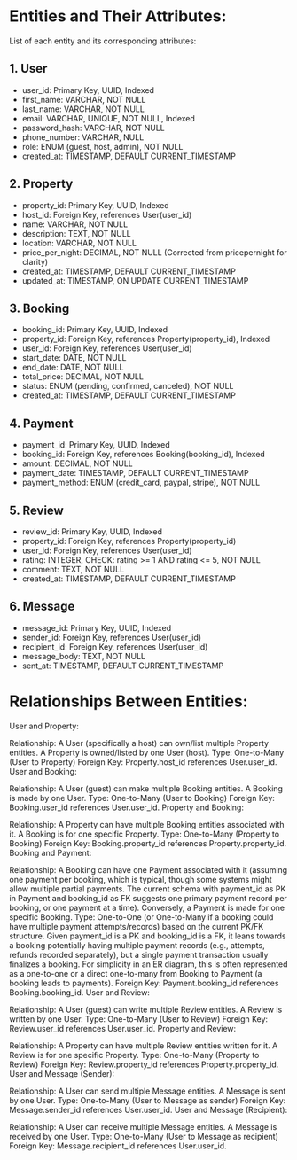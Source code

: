 # Entities and Their Attributes:
List of each entity and its corresponding attributes:

## 1. User
* user_id: Primary Key, UUID, Indexed
* first_name: VARCHAR, NOT NULL
* last_name: VARCHAR, NOT NULL
* email: VARCHAR, UNIQUE, NOT NULL, Indexed
* password_hash: VARCHAR, NOT NULL
* phone_number: VARCHAR, NULL
* role: ENUM (guest, host, admin), NOT NULL
* created_at: TIMESTAMP, DEFAULT CURRENT_TIMESTAMP

## 2. Property
* property_id: Primary Key, UUID, Indexed
* host_id: Foreign Key, references User(user_id)
* name: VARCHAR, NOT NULL
* description: TEXT, NOT NULL
* location: VARCHAR, NOT NULL
* price_per_night: DECIMAL, NOT NULL (Corrected from pricepernight for clarity)
* created_at: TIMESTAMP, DEFAULT CURRENT_TIMESTAMP
* updated_at: TIMESTAMP, ON UPDATE CURRENT_TIMESTAMP

## 3. Booking
* booking_id: Primary Key, UUID, Indexed
* property_id: Foreign Key, references Property(property_id), Indexed
* user_id: Foreign Key, references User(user_id)
* start_date: DATE, NOT NULL
* end_date: DATE, NOT NULL
* total_price: DECIMAL, NOT NULL
* status: ENUM (pending, confirmed, canceled), NOT NULL
* created_at: TIMESTAMP, DEFAULT CURRENT_TIMESTAMP

## 4. Payment
* payment_id: Primary Key, UUID, Indexed
* booking_id: Foreign Key, references Booking(booking_id), Indexed
* amount: DECIMAL, NOT NULL
* payment_date: TIMESTAMP, DEFAULT CURRENT_TIMESTAMP
* payment_method: ENUM (credit_card, paypal, stripe), NOT NULL

## 5. Review
* review_id: Primary Key, UUID, Indexed
* property_id: Foreign Key, references Property(property_id)
* user_id: Foreign Key, references User(user_id)
* rating: INTEGER, CHECK: rating >= 1 AND rating <= 5, NOT NULL
* comment: TEXT, NOT NULL
* created_at: TIMESTAMP, DEFAULT CURRENT_TIMESTAMP

## 6. Message
* message_id: Primary Key, UUID, Indexed
* sender_id: Foreign Key, references User(user_id)
* recipient_id: Foreign Key, references User(user_id)
* message_body: TEXT, NOT NULL
* sent_at: TIMESTAMP, DEFAULT CURRENT_TIMESTAMP

# Relationships Between Entities:

User and Property:

Relationship: A User (specifically a host) can own/list multiple Property entities. A Property is owned/listed by one User (host).
Type: One-to-Many (User to Property)
Foreign Key: Property.host_id references User.user_id.
User and Booking:

Relationship: A User (guest) can make multiple Booking entities. A Booking is made by one User.
Type: One-to-Many (User to Booking)
Foreign Key: Booking.user_id references User.user_id.
Property and Booking:

Relationship: A Property can have multiple Booking entities associated with it. A Booking is for one specific Property.
Type: One-to-Many (Property to Booking)
Foreign Key: Booking.property_id references Property.property_id.
Booking and Payment:

Relationship: A Booking can have one Payment associated with it (assuming one payment per booking, which is typical, though some systems might allow multiple partial payments. The current schema with payment_id as PK in Payment and booking_id as FK suggests one primary payment record per booking, or one payment at a time). Conversely, a Payment is made for one specific Booking.
Type: One-to-One (or One-to-Many if a booking could have multiple payment attempts/records) based on the current PK/FK structure. Given payment_id is a PK and booking_id is a FK, it leans towards a booking potentially having multiple payment records (e.g., attempts, refunds recorded separately), but a single payment transaction usually finalizes a booking. For simplicity in an ER diagram, this is often represented as a one-to-one or a direct one-to-many from Booking to Payment (a booking leads to payments).
Foreign Key: Payment.booking_id references Booking.booking_id.
User and Review:

Relationship: A User (guest) can write multiple Review entities. A Review is written by one User.
Type: One-to-Many (User to Review)
Foreign Key: Review.user_id references User.user_id.
Property and Review:

Relationship: A Property can have multiple Review entities written for it. A Review is for one specific Property.
Type: One-to-Many (Property to Review)
Foreign Key: Review.property_id references Property.property_id.
User and Message (Sender):

Relationship: A User can send multiple Message entities. A Message is sent by one User.
Type: One-to-Many (User to Message as sender)
Foreign Key: Message.sender_id references User.user_id.
User and Message (Recipient):

Relationship: A User can receive multiple Message entities. A Message is received by one User.
Type: One-to-Many (User to Message as recipient)
Foreign Key: Message.recipient_id references User.user_id.
